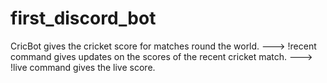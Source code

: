 # first_discord_bot
CricBot gives the cricket score for matches round the world.
---> !recent command gives updates on the scores of the recent cricket match.
---> !live command gives the live score.


